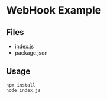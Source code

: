 # WebHook Example

## Files

* index.js
* package.json

## Usage

```
npm install
node index.js
```
